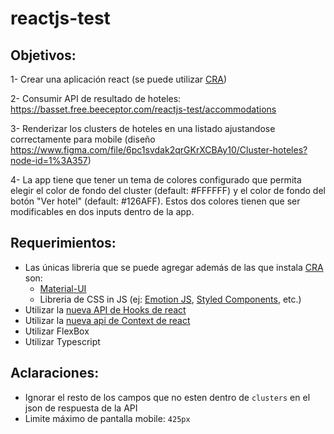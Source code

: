 # reactjs-test

## Objetivos:

1- Crear una aplicación react (se puede utilizar [CRA](https://create-react-app.dev/))

2- Consumir API de resultado de hoteles: https://basset.free.beeceptor.com/reactjs-test/accommodations

3- Renderizar los clusters de hoteles en una listado ajustandose correctamente para mobile (diseño https://www.figma.com/file/6pc1svdak2qrGKrXCBAy10/Cluster-hoteles?node-id=1%3A357)

4- La app tiene que tener un tema de colores configurado que permita elegir el color de fondo del cluster (default: #FFFFFF) y el color de fondo del botón "Ver hotel" (default: #126AFF). Estos dos colores tienen que ser modificables en dos inputs dentro de la app.

## Requerimientos:

* Las únicas libreria que se puede agregar además de las que instala [CRA](https://create-react-app.dev/) son: 
  * [Material-UI](https://material-ui.com/)
  * Libreria de CSS in JS (ej: [Emotion JS](https://emotion.sh/docs/introduction), [Styled Components](https://styled-components.com/), etc.)
* Utilizar la [nueva API de Hooks de react](https://reactjs.org/docs/hooks-intro.html)
* Utilizar la [nueva api de Context de react](https://reactjs.org/docs/context.html)
* Utilizar FlexBox
* Utilizar Typescript

## Aclaraciones:

* Ignorar el resto de los campos que no esten dentro de `clusters` en el json de respuesta de la API
* Limite máximo de pantalla mobile: `425px`
